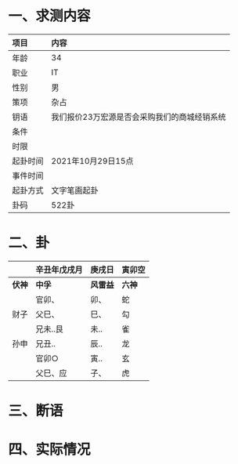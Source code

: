 # 一、求测内容
|项目|内容|
|:-|:-|
|年龄|34|
|职业|IT|
|性别|男|
|策项|杂占|
|钥语|我们报价23万宏源是否会采购我们的商城经销系统|
|条件||
|时限||
|起卦时间|2021年10月29日15点|
|事件时间||
|起卦方式|文字笔画起卦|
|卦码|522卦|

# 二、卦
||辛丑年戊戌月|庚戌日|寅卯空|
|:-|:-|:-|:-|
|**伏神**|**中孚**|**风雷益**|**六神**|
||官卯、|卯、|蛇|
|财子|父巳、|巳、|勾|
||兄未..艮|未..|雀|
|孙申|兄丑..|辰..|龙|
||官卯○|寅..|玄|
||父巳、应|子、|虎|


# 三、断语

# 四、实际情况